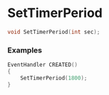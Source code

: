 # SetTimerPeriod
```cpp - C++
void SetTimerPeriod(int sec);
```

### Examples
```cpp - C++
EventHandler CREATED()		
{		
	SetTimerPeriod(1800);	
}	
```
